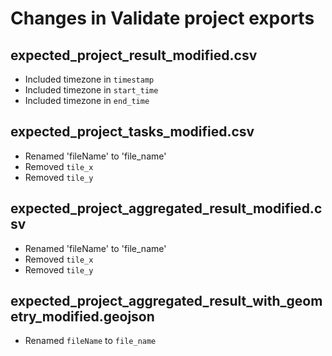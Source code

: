 # Changes in Validate project exports

## expected_project_result_modified.csv

- Included timezone in `timestamp`
- Included timezone in `start_time`
- Included timezone in `end_time`

## expected_project_tasks_modified.csv

- Renamed 'fileName' to 'file_name'
- Removed `tile_x`
- Removed `tile_y`

## expected_project_aggregated_result_modified.csv

- Renamed 'fileName' to 'file_name'
- Removed `tile_x`
- Removed `tile_y`

## expected_project_aggregated_result_with_geometry_modified.geojson

- Renamed `fileName` to `file_name`
